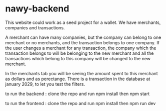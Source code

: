 # nawy-backend
This website could work as a seed project for a wallet. We have  merchants, companies and transactions.

A merchant can have many companies, but the company can belong to one merchant or no merchants, and the transaction belongs to one company.
If the user changes a merchant for any transaction, the company which the transaction belongs to will be belonging to
the new merchant and all the transactions which belong to this company will be changed to the new merchant.

In the merchants tab you will be seeing the amount spent to this merchant as dollars and as perectange.
There is a transaction in the database at january 2029, to let you test the filters.

to run the backend :  clone the repo and run npm install then npm start




to run the frontend :  clone the repo and run npm install then npm run dev


